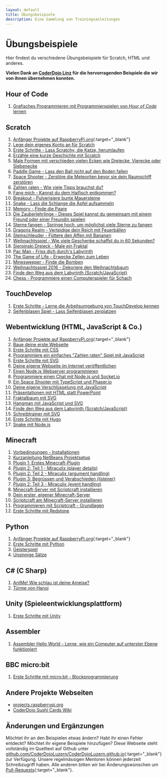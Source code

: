 ```yaml
---
layout: default
title: Übungsbeispiele
description: Eine Sammlung von Trainingsanleitungen
---
```


# Übungsbeispiele

Hier findest du verschiedene Übungsbeispiele für Scratch, HTML und anderes.

__Vielen Dank an [CoderDojo Linz](https://coderdojo-linz.github.io/) für die hervorragenden Beispiele die wir von ihnen übernehmen konnten.__

## Hour of Code
1. [Grafisches Programmieren mit Programmierspielen von *Hour of Code* lernen](/trainingsanleitungen/hour-of-code/hour-of-code.html)

## Scratch
1. [Anfänger Projekte auf RaspberryPi.org](https://projects.raspberrypi.org/de-DE/projects?software%5B%5D=scratch){:target="_blank"}
1. [Lege dein eigenes Konto an für Scratch](/trainingsanleitungen/scratch/scratch-konto-anlegen.html)
1. [Erste Schritte - Lass Scratchy, die Katze, herumlaufen](/trainingsanleitungen/scratch/scratch-erste-schritte.html)
1. [Erzähle eine kurze Geschichte mit Scratch](/trainingsanleitungen/scratch/scratch-geschichte-katze-und-ente.html)
1. [Male Formen mit verschieden vielen Ecken wie Dreiecke, Vierecke oder Siebenecke](/trainingsanleitungen/scratch/scratch-n-ecke-malen.html)
1. [Paddle Game - Lass den Ball nicht auf den Boden fallen](/trainingsanleitungen/scratch/scratch-paddle-game.html)
1. [Space Shooter - Zerstöre die Meteoriten bevor sie dein Raumschiff zerstören](/trainingsanleitungen/scratch/scratch-space-shooter.html)
1. [Zahlen raten - Wie viele Tipps brauchst du?](/trainingsanleitungen/scratch/scratch-zahlenraten.html)
1. [Fang mich - Kannst du dem Haifisch entkommen?](/trainingsanleitungen/scratch/scratch-fang-mich.html)
1. [Breakout - Pulverisiere bunte Mauersteine](/trainingsanleitungen/scratch/scratch-breakout.html)
1. [Snake - Lass die Schlange die Äpfel aufsammeln](/trainingsanleitungen/scratch/scratch-snake.html)
1. [Memory - Finde die Paare](/trainingsanleitungen/scratch/scratch-memory.html)
1. [Die Zauberlehrlinge - Dieses Spiel kannst du gemeinsam mit einem Freund oder einer Freundin spielen](/trainingsanleitungen/scratch/scratch-zauberlehrlinge.html)
1. [Sterne fangen - Springe hoch, um möglichst viele Sterne zu fangen](/trainingsanleitungen/scratch/scratch-sterne-fangen.html)
1. [Dragons Realm - Verteidige dein Reich mit Feuerbällen](/trainingsanleitungen/scratch/scratch-dragons-realm.html)
1. [Steinschleuder - Füttere den Affen mit Bananen](/trainingsanleitungen/scratch/scratch-slingshot.html)
1. [Weihnachtsspiel - Wie viele Geschenke schaffst du in 60 Sekunden?](/trainingsanleitungen/scratch/scratch-weihnachten.html)
1. [Sierpinski Dreieck - Male ein Fraktal](/trainingsanleitungen/scratch/scratch-sierpinski-dreieck.html)
1. [Pac Man - Friss dich durch's Labyrinth](/trainingsanleitungen/scratch/scratch-pac-man.html)
1. [The Game of Life - Erwecke Zellen zum Leben](/trainingsanleitungen/scratch/scratch-the-game-of-life.html)
1. [Minesweeper - Finde die Bomben](/trainingsanleitungen/scratch/scratch-minesweeper.html)
1. [Weihnachtsspiel 2016 - Dekoriere den Weihnachtsbaum](/trainingsanleitungen/scratch/scratch-weihnachten-2016.html)
1. [Finde den Weg aus dem Labyrinth (Scratch/JavaScript)](/trainingsanleitungen/scratch/scratch-labyrinth.html)
1. [Chess - Programmiere einen Computerspieler für Schach](/trainingsanleitungen/scratch/scratch-chess.html)

<!-- Im [CoderDojo Luzern Scratch Studio](https://scratch.mit.edu/studios/5668745/) findest die ausprogrammierten Übungsbeispiele, und kannst sie gleich einmal ausprobieren. Und du kannst deine eigenen Projekte zum Studio hinzufügen - egal ob nachprogrammiert oder Eigenkreation! Melde dich dazu bei Scratch an, und schreibe eine kurze Info mit Link auf dein Projekt in die [CoderDojo Luzern Scratch Studio Kommentare](https://scratch.mit.edu/studios/5668745/comments/). Oder gib einfach einem Mentor im CoderDojo Bescheid. Dann wird dein Programm Teil des Studios, und alle Scratcher in Luzern und weltweit können es sehen und verwenden. Dein Projekt muss öffentlich sein - klicke dazu im Projekt auf "Veröffentlichen". Um Mitglied im [CoderDojo Luzern Scratch Studio](https://scratch.mit.edu/studios/5668745/) zu werden, musst du im Studio nur auf den blauen "Folgen" Button klicken. -->

## TouchDevelop

1. [Erste Schritte - Lerne die Arbeitsumgebung von TouchDevelop kennen](/trainingsanleitungen/touch-develop/erste-schritte.html)
2. [Seifenblasen Spiel - Lass Seifenblasen zerplatzen](/trainingsanleitungen/touch-develop/seifenblasen-spiel.html)

## Webentwicklung (HTML, JavaScript & Co.)
1. [Anfänger Projekte auf RaspberryPi.org](https://projects.raspberrypi.org/de-DE/projects?software%5B%5D=html-css-javascript){:target="_blank"}
1. [Baue deine erste Webseite](/trainingsanleitungen/web/html-meine-erste-webseite.html)
1. [Erste Schritte mit CSS](/trainingsanleitungen/web/erste-schritte-mit-css.html)
1. [Programmiere ein einfaches "Zahlen raten" Spiel mit JavaScript](/trainingsanleitungen/web/javascript-zahlen-raten.html)
1. [Erste Schritte mit SVG](/trainingsanleitungen/web/erste-schritte-mit-svg.html)
1. [Deine eigene Webseite im Internet veröffentlichen](/trainingsanleitungen/web/dreamspark-azure.html)
1. [Einen Node.js Webserver programmieren](/trainingsanleitungen/web/nodejs-webserver.html)
1. [Programmiere einen Chat mit Node.js und Socket.io](/trainingsanleitungen/web/nodejs-socketio-chat.html)
1. [Ein Space Shooter mit TypeScript und Phaser.io](/trainingsanleitungen/web/space-shooter.html)
1. [Deine eigene Verschlüsselung mit JavaScript](/trainingsanleitungen/web/caesar-verschluesseln.html)
1. [Präsentationen mit HTML statt PowerPoint](/trainingsanleitungen/web/html-prasentationen.html)
1. [Fraktalbaum mit SVG](/trainingsanleitungen/web/svg-fraktalbaum.html)
1. [Hangman mit JavaScript und SVG](/trainingsanleitungen/web/hangman.html)
1. [Finde den Weg aus dem Labyrinth (Scratch/JavaScript)](/trainingsanleitungen/web/labyrinth-mit-svg.html)
1. [Schreibtrainer mit SVG](/trainingsanleitungen/web/svg-schreibtrainer.html)
1. [Erste Schritte mit Hugo](/trainingsanleitungen/web/erste-schritte-mit-hugo.html)
1. [Snake mit Node.js](/trainingsanleitungen/web/snake-mit-nodejs.html)

## Minecraft

1. [Vorbedingungen - Installationen](/trainingsanleitungen/minecraft-plugins/01_installationen.html)
1. [Kurzanleitung NetBeans Projektsetup](/trainingsanleitungen/minecraft-plugins/netbeans_cheatsheet.html)
1. [Plugin 1: Erstes Minecraft-Plugin](/trainingsanleitungen/minecraft-plugins/02_first-plugin.html)
1. [Plugin 2: Teil 1 - Miraculix (player details)](/trainingsanleitungen/minecraft-plugins/03_getafix-Player.html)
1. [Plugin 2: Teil 2 - Miraculix (argument handling)](/trainingsanleitungen/minecraft-plugins/04_getafix-Arguments.html)
1. [Plugin 3: Begrüssen und Verabschieden (listener)](/trainingsanleitungen/minecraft-plugins/05_welcome-Listener.html)
1. [Plugin 2: Teil 3 - Miraculix (event handling)](/trainingsanleitungen/minecraft-plugins/06_getafix-MagicPotion.html)
1. [Minecraft-Server mit Scriptcraft installieren](/trainingsanleitungen/minecraft-plugins/lokaler-minecraft-server.html)
1. [Dein erster, eigener Minecraft-Server](/trainingsanleitungen/minecraft-plugins/minecraft-server.html)
1. [Scriptcraft am Minecraft-Server installieren](/trainingsanleitungen/minecraft-plugins/07_spigot_scriptcraft_docker.html)
1. [Programmieren mit Scriptcraft - Grundlagen](/trainingsanleitungen/minecraft-plugins/08_scriptcraft_basics.html)
1. [Erste Schritte mit Redstone](/trainingsanleitungen/minecraft-plugins/erste-schritte-mit-redstone.html)

## Python

1. [Anfänger Projekte auf RaspberryPi.org](https://projects.raspberrypi.org/de-DE/projects?software%5B%5D=python){:target="_blank"}
1. [Erste Schritte mit Python](/trainingsanleitungen/python/python-erste-schritte.html)
1. [Geisterspiel](/trainingsanleitungen/python/python-geisterspiel.html)
1. [Unsinnige Sätze](/trainingsanleitungen/python/python-unsinnige-saetze.html)

## C# (C Sharp)

1. [AntMe! Wie schlau ist deine Ameise?](/trainingsanleitungen/csharp/ant-me.html)
1. [Türme von Hanoi](/trainingsanleitungen/csharp/towers-of-hanoi.html)

## Unity (Spieleentwicklungsplattform)

1. [Erste Schritte mit Unity](/trainingsanleitungen/unity/erste-schritte-mit-unity.html)

## Assembler

1. [Assembler Hello World - Lerne, wie ein Computer auf unterster Ebene funktioniert](/trainingsanleitungen/fundamentals/assembler-hello-world.html)

## BBC micro:bit

1. [Erste Schritte mit micro:bit - Blockprogrammierung](/trainingsanleitungen/microbit/microbit_ErsteSchritte_Block.html)

## Andere Projekte Webseiten

- [projects.raspberrypi.org](https://projects.raspberrypi.org/de-DE/projects)
- [CoderDojo Sushi Cards Wiki](http://kata.coderdojo.com/wiki/Category:Sushi_Card)


## Änderungen und Ergänzungen

Möchtet ihr an den Beispielen etwas ändern? Habt ihr einen Fehler entdeckt? Möchtet ihr eigene Beispiele hinzufügen? Diese Webseite steht vollständig im Quelltext auf Github unter [github.com/CoderDojoLuzern/CoderDojoLuzern.github.io](https://github.com/CoderDojoLuzern/CoderDojoLuzern.github.io/){:target="_blank"} zur Verfügung. Unsere regelmässigen Mentoren können jederzeit Schreibzugriff haben. Alle anderen bitten wir bei Änderungswünschen um [Pull-Requests](https://help.github.com/articles/using-pull-requests/){:target="_blank"}.
